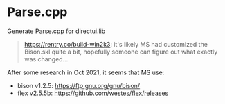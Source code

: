# Parse.cpp
Generate Parse.cpp for directui.lib

> https://rentry.co/build-win2k3:
> it's likely MS had customized the Bison.skl quite a bit, hopefully someone can figure out what exactly was changed...

After some research in Oct 2021, it seems that MS use:
- bison v1.2.5: https://ftp.gnu.org/gnu/bison/
- flex v2.5.5b: https://github.com/westes/flex/releases